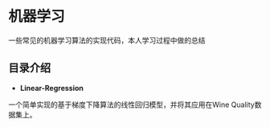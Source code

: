 ﻿# 机器学习

一些常见的机器学习算法的实现代码，本人学习过程中做的总结

## 目录介绍

- **Linear-Regression**

一个简单实现的基于梯度下降算法的线性回归模型，并将其应用在Wine Quality数据集上。